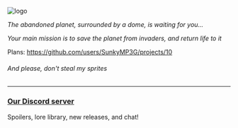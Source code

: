 ![logo](https://github.com/SunkyMP3G/NetroniumMod/assets/125795960/468e2b33-ab49-4c27-9072-e430d966d0ac)

*The abandoned planet, surrounded by a dome, is waiting for you...*

*Your main mission is to save the planet from invaders, and return life to it*

Plans: https://github.com/users/SunkyMP3G/projects/10

###### And please, don't steal my sprites

---

### [Our Discord server](https://discord.com/invite/nbK62FGEMu)
Spoilers, lore library, new releases, and chat!
